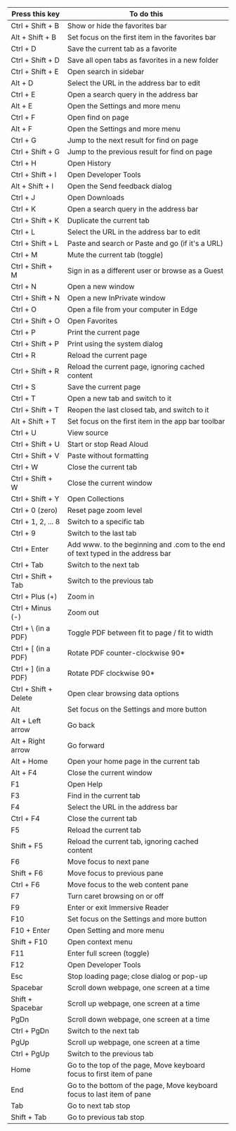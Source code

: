 Press this key | To do this
-|-
Ctrl + Shift + B | Show or hide the favorites bar
Alt + Shift + B | Set focus on the first item in the favorites bar
Ctrl + D | Save the current tab as a favorite
Ctrl + Shift + D | Save all open tabs as favorites in a new folder
Ctrl + Shift + E | Open search in sidebar
Alt + D | Select the URL in the address bar to edit
Ctrl + E | Open a search query in the address bar
Alt + E | Open the Settings and more  menu
Ctrl + F | Open find on page
Alt + F | Open the Settings and more  menu
Ctrl + G | Jump to the next result for find on page
Ctrl + Shift + G | Jump to the previous result for find on page
Ctrl + H | Open History 
Ctrl + Shift + I | Open Developer Tools
Alt + Shift + I | Open the Send feedback dialog
Ctrl + J | Open Downloads 
Ctrl + K | Open a search query in the address bar
Ctrl + Shift + K | Duplicate the current tab
Ctrl + L | Select the URL in the address bar to edit
Ctrl + Shift + L | Paste and search or Paste and go (if it's a URL)
Ctrl + M | Mute the current tab (toggle)
Ctrl + Shift + M | Sign in as a different user or browse as a Guest
Ctrl + N | Open a new window
Ctrl + Shift + N | Open a new InPrivate window
Ctrl + O | Open a file from your computer in Edge
Ctrl + Shift + O | Open Favorites 
Ctrl + P | Print the current page
Ctrl + Shift + P | Print using the system dialog
Ctrl + R | Reload the current page
Ctrl + Shift + R | Reload the current page, ignoring cached content
Ctrl + S | Save the current page
Ctrl + T | Open a new tab and switch to it
Ctrl + Shift + T | Reopen the last closed tab, and switch to it
Alt + Shift + T | Set focus on the first item in the app bar toolbar
Ctrl + U | View source
Ctrl + Shift + U | Start or stop Read Aloud
Ctrl + Shift + V | Paste without formatting
Ctrl + W | Close the current tab
Ctrl + Shift + W | Close the current window
Ctrl + Shift + Y | Open Collections
Ctrl + 0 (zero) | Reset page zoom level
Ctrl + 1, 2, ... 8 | Switch to a specific tab
Ctrl + 9 | Switch to the last tab
Ctrl + Enter | Add www. to the beginning and .com to the end of text typed in the address bar
Ctrl + Tab | Switch to the next tab
Ctrl + Shift + Tab | Switch to the previous tab
Ctrl + Plus (+) | Zoom in
Ctrl + Minus (-) | Zoom out
Ctrl + \ (in a PDF) | Toggle PDF between fit to page / fit to width
Ctrl + [ (in a PDF) | Rotate PDF counter-clockwise 90*
Ctrl + ] (in a PDF) | Rotate PDF clockwise 90*
Ctrl + Shift + Delete | Open clear browsing data options
Alt | Set focus on the Settings and more  button
Alt + Left arrow | Go back
Alt + Right arrow | Go forward
Alt + Home | Open your home page in the current tab
Alt + F4 | Close the current window
F1 | Open Help
F3 | Find in the current tab
F4 | Select the URL in the address bar
Ctrl + F4 | Close the current tab
F5 | Reload the current tab
Shift + F5 | Reload the current tab, ignoring cached content
F6 | Move focus to next pane
Shift + F6 | Move focus to previous pane
Ctrl + F6 | Move focus to the web content pane
F7 | Turn caret browsing on or off
F9 | Enter or exit Immersive Reader
F10 | Set focus on the Settings and more  button
F10 + Enter | Open Setting and more  menu
Shift + F10 | Open context menu
F11 | Enter full screen (toggle)
F12 | Open Developer Tools
Esc | Stop loading page; close dialog or pop-up
Spacebar | Scroll down webpage, one screen at a time
Shift + Spacebar | Scroll up webpage, one screen at a time
PgDn | Scroll down webpage, one screen at a time
Ctrl + PgDn | Switch to the next tab
PgUp | Scroll up webpage, one screen at a time
Ctrl + PgUp | Switch to the previous tab
Home | Go to the top of the page, Move keyboard focus to first item of pane
End | Go to the bottom of the page, Move keyboard focus to last item of pane
Tab | Go to next tab stop
Shift + Tab|Go to previous tab stop